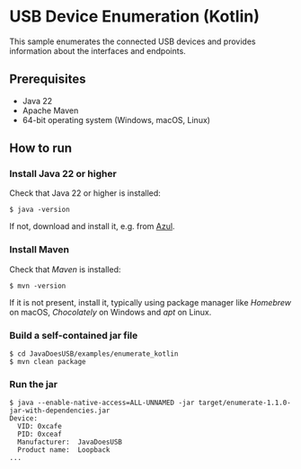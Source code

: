 # USB Device Enumeration (Kotlin)

This sample enumerates the connected USB devices and provides information about the interfaces and endpoints.

## Prerequisites

- Java 22
- Apache Maven
- 64-bit operating system (Windows, macOS, Linux)

## How to run

### Install Java 22 or higher

Check that Java 22 or higher is installed:

```shell
$ java -version
```

If not, download and install it, e.g. from [Azul](https://www.azul.com/downloads/?package=jdk).

### Install Maven

Check that *Maven* is installed:

```shell
$ mvn -version
```

If it is not present, install it, typically using package manager like *Homebrew* on macOS, *Chocolately* on Windows and *apt* on Linux.

### Build a self-contained jar file

```shell
$ cd JavaDoesUSB/examples/enumerate_kotlin
$ mvn clean package
```

### Run the jar

```shell
$ java --enable-native-access=ALL-UNNAMED -jar target/enumerate-1.1.0-jar-with-dependencies.jar
Device:
  VID: 0xcafe
  PID: 0xceaf
  Manufacturer:  JavaDoesUSB
  Product name:  Loopback
...
```
